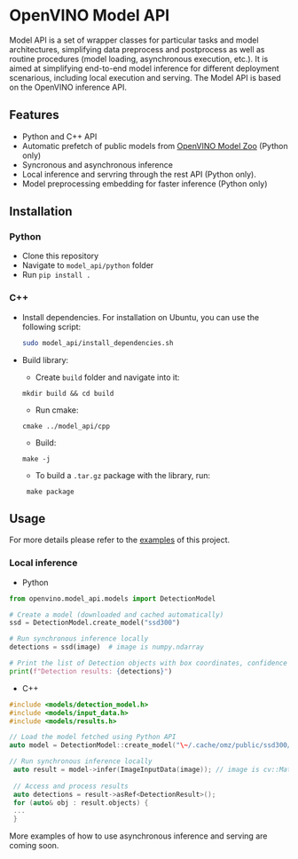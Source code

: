 # OpenVINO Model API
Model API is a set of wrapper classes for particular tasks and model architectures, simplifying data preprocess and postprocess as well as routine procedures (model loading, asynchronous execution, etc.). It is aimed at simplifying end-to-end model inference for different deployment scenarious, including local execution and serving. The Model API is based on the OpenVINO inference API.

## Features
- Python and C++ API
- Automatic prefetch of public models from [OpenVINO Model Zoo](https://github.com/openvinotoolkit/open_model_zoo) (Python only)
- Syncronous and asynchronous inference
- Local inference and servring through the rest API (Python only).
- Model preprocessing embedding for faster inference (Python only)

## Installation
### Python
- Clone this repository
- Navigate to `model_api/python` folder
- Run `pip install .`
### C++
- Install dependencies. For installation on Ubuntu, you can use the following script:
  ```bash
  sudo model_api/install_dependencies.sh
  ```

- Build library:
   - Create `build` folder and navigate into it:
   ```
   mkdir build && cd build
   ```
   - Run cmake:
   ```
   cmake ../model_api/cpp
   ```
   - Build:
   ```
   make -j 
   ```
   - To build a `.tar.gz` package with the library, run:
   ```
    make package
    ```

## Usage
For more details please refer to the [examples](https://github.com/openvinotoolkit/model_api/tree/master/examples) of this project.
### Local inference
- Python
```python
from openvino.model_api.models import DetectionModel

# Create a model (downloaded and cached automatically)
ssd = DetectionModel.create_model("ssd300")

# Run synchronous inference locally
detections = ssd(image)  # image is numpy.ndarray

# Print the list of Detection objects with box coordinates, confidence and label string
print(f"Detection results: {detections}")
```
- C++
```cpp
#include <models/detection_model.h>
#include <models/input_data.h>
#include <models/results.h>

// Load the model fetched using Python API
auto model = DetectionModel::create_model("\~/.cache/omz/public/ssd300/FP16/ssd300.xml");

// Run synchronous inference locally
 auto result = model->infer(ImageInputData(image)); // image is cv::Mat
 
 // Access and process results
 auto detections = result->asRef<DetectionResult>();
 for (auto& obj : result.objects) {
 ...
 }
```

More examples of how to use asynchronous inference and serving are coming soon.